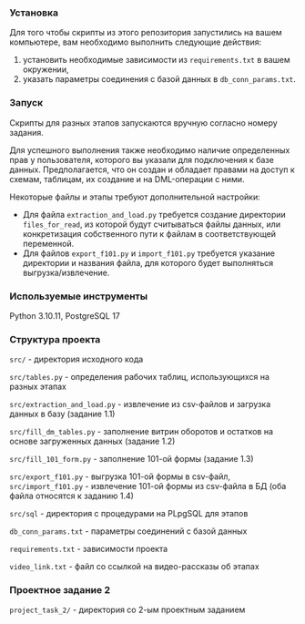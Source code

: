 ### Установка

Для того чтобы скрипты из этого репозитория запустились на вашем компьютере, вам необходимо выполнить следующие действия:
1. установить необходимые зависимости из ```requirements.txt``` в вашем окружении,
2. указать параметры соединения с базой данных в ```db_conn_params.txt```.

### Запуск

Скрипты для разных этапов запускаются вручную согласно номеру задания.

Для успешного выполнения также необходимо наличие определенных прав у пользователя,
    которого вы указали для подключения к базе данных. Предполагается, что он создан и обладает
    правами на доступ к схемам, таблицам, их создание и на DML-операции с ними. 

Некоторые файлы и этапы требуют дополнительной настройки:

* Для файла ```extraction_and_load.py``` требуется создание директории ```files_for_read```,
    из которой будут считываться файлы данных, или конкретизация собственного пути к файлам
    в соответствующей переменной.
* Для файлов ```export_f101.py``` и ```import_f101.py``` требуется указание директории и
    названия файла, для которого будет выполняться выгрузка/извлечение.

### Используемые инструменты

Python 3.10.11,
PostgreSQL 17

### Структура проекта

```src/``` - директория исходного кода

```src/tables.py``` - определения рабочих таблиц, использующихся на разных этапах

```src/extraction_and_load.py``` - извлечение из csv-файлов и загрузка данных в базу (задание 1.1)

```src/fill_dm_tables.py``` - заполнение витрин оборотов и остатков на основе загруженных данных (задание 1.2)

```src/fill_101_form.py``` - заполнение 101-ой формы (задание 1.3)

```src/export_f101.py``` - выгрузка 101-ой формы в csv-файл,
```src/import_f101.py``` - извлечение 101-ой формы из csv-файла в БД (оба файла относятся к заданию 1.4)

```src/sql``` - директория с процедурами на PLpgSQL для этапов

```db_conn_params.txt``` - параметры соединений с базой данных

```requirements.txt``` - зависимости проекта

```video_link.txt``` - файл со ссылкой на видео-рассказы об этапах

### Проектное задание 2

```project_task_2/``` - директория со 2-ым проектным заданием